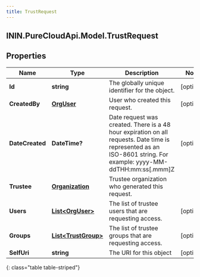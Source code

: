 ```yaml
---
title: TrustRequest
---
```

## ININ.PureCloudApi.Model.TrustRequest

## Properties

|Name | Type | Description | Notes|
|------------ | ------------- | ------------- | -------------|
| **Id** | **string** | The globally unique identifier for the object. | [optional] |
| **CreatedBy** | [**OrgUser**](OrgUser.html) | User who created this request. | [optional] |
| **DateCreated** | **DateTime?** | Date request was created. There is a 48 hour expiration on all requests. Date time is represented as an ISO-8601 string. For example: yyyy-MM-ddTHH:mm:ss[.mmm]Z | [optional] |
| **Trustee** | [**Organization**](Organization.html) | Trustee organization who generated this request. | |
| **Users** | [**List&lt;OrgUser&gt;**](OrgUser.html) | The list of trustee users that are requesting access. | [optional] |
| **Groups** | [**List&lt;TrustGroup&gt;**](TrustGroup.html) | The list of trustee groups that are requesting access. | [optional] |
| **SelfUri** | **string** | The URI for this object | [optional] |
{: class="table table-striped"}


